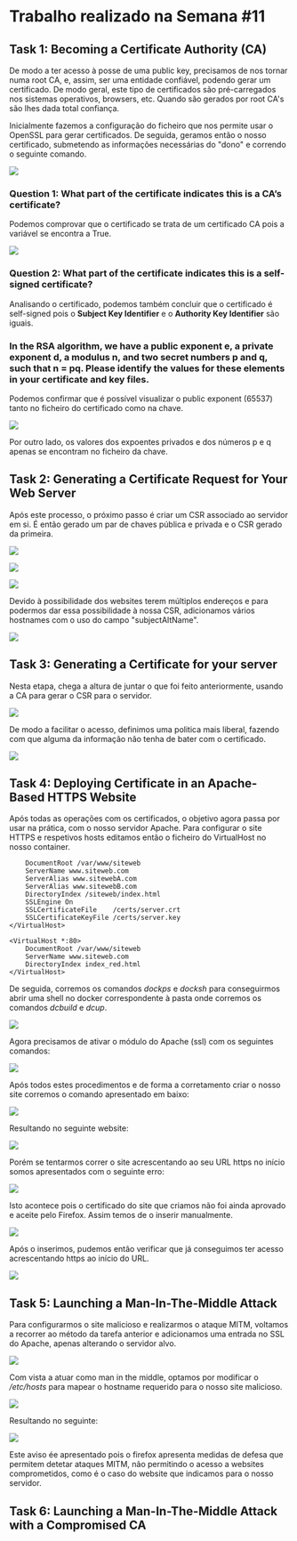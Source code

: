 # **Trabalho realizado na Semana #11**

## **Task 1: Becoming a Certificate Authority (CA)**  

De modo a ter acesso à posse de uma public key, precisamos de nos tornar numa root CA, e, assim, ser uma entidade confiável, podendo gerar um certificado. De modo geral, este tipo de certificados são pré-carregados nos sistemas operativos, browsers, etc. Quando são gerados por root CA's são lhes dada total confiança. 

Inicialmente fazemos a configuração do ficheiro que nos permite usar o OpenSSL para gerar certificados. De seguida, geramos então o nosso certificado, submetendo as informações necessárias do "dono" e correndo o seguinte comando. 

![](images/log11task1.png)


### **Question 1: What part of the certificate indicates this is a CA’s certificate?**

Podemos comprovar que o certificado se trata de um certificado CA pois a variável se encontra a True.

![](images/log11task1a.png)


### **Question 2: What part of the certificate indicates this is a self-signed certificate?**

Analisando o certificado, podemos também concluir que o certificado é self-signed pois o  __Subject Key Identifier__ e o __Authority Key Identifier__ são iguais.

### **In the RSA algorithm, we have a public exponent e, a private exponent d, a modulus n, and two secret numbers p and q, such that n = pq. Please identify the values for these elements in your certificate and key files.**

Podemos confirmar que é possível visualizar o public exponent (65537) tanto no ficheiro do certificado como na chave. 

![](images/log11task1b.png)


Por outro lado, os valores dos expoentes privados e dos números p e q apenas se encontram no ficheiro  da chave.

## **Task 2: Generating a Certificate Request for Your Web Server**   

Após este processo, o próximo passo é criar um CSR associado ao servidor em si. É então gerado um par de chaves pública e privada e o CSR gerado da primeira.

![](images/log11task2a.png)

![](images/log11task2b.png)

![](images/log11task2c.png)

Devido à possibilidade dos websites terem múltiplos endereços e para podermos dar essa possibilidade à nossa CSR, adicionamos vários hostnames com o uso do campo "subjectAltName".

![](images/log11task2d.png)


## **Task 3: Generating a Certificate for your server**

Nesta etapa, chega a altura de juntar o que foi feito anteriormente, usando a CA para gerar o CSR para o servidor.

![](images/log11task3a.png)

De modo a facilitar o acesso, definimos uma politica mais liberal, fazendo com que alguma da informação não tenha de bater com o certificado.

![](images/log11task3b.png)


## **Task 4: Deploying Certificate in an Apache-Based HTTPS Website**   

Após todas as operações com os certificados, o objetivo agora passa por usar na prática, com o nosso servidor Apache. Para configurar o site HTTPS e respetivos hosts editamos então o ficheiro do VirtualHost no nosso container.

```<VirtualHost *:443>
    DocumentRoot /var/www/siteweb
    ServerName www.siteweb.com
    ServerAlias www.sitewebA.com
    ServerAlias www.sitewebB.com
    DirectoryIndex /siteweb/index.html
    SSLEngine On
    SSLCertificateFile    /certs/server.crt
    SSLCertificateKeyFile /certs/server.key
</VirtualHost>

<VirtualHost *:80>
    DocumentRoot /var/www/siteweb
    ServerName www.siteweb.com
    DirectoryIndex index_red.html
</VirtualHost>
```
De seguida, corremos os comandos  *dockps* e *docksh* para conseguirmos abrir uma shell no docker correspondente à pasta onde corremos os comandos *dcbuild* e *dcup*.

![](images/log11task4b.png)

Agora precisamos de ativar o módulo do Apache (ssl) com os seguintes comandos:

![](images/log11task4d.png)

Após todos estes procedimentos e de forma a corretamento criar o nosso site corremos o comando apresentado em baixo:

![](images/log11task4c.png)


Resultando no seguinte website:

![](images/log11task4e.png)

Porém se tentarmos correr o site acrescentando ao seu URL https no início somos apresentados com o seguinte erro:

![](images/log11task4f.png)

Isto acontece pois o certificado do site que criamos não foi ainda aprovado e aceite pelo Firefox. Assim temos de o inserir manualmente.

![](images/log11task4h.png)

Após o inserimos, pudemos então verificar que já conseguimos ter acesso acrescentando https ao início do URL.

![](images/log11task4g.png)


## **Task 5: Launching a Man-In-The-Middle Attack**   

Para configurarmos o site malicioso e realizarmos o ataque MITM, voltamos a recorrer ao método da tarefa anterior e adicionamos uma entrada no SSL do Apache, apenas alterando o servidor alvo.

![](images/log11task5a.png)

Com vista a atuar como man in the middle, optamos por modificar o */etc/hosts* para mapear o hostname requerido para o nosso site malicioso.

![](images/log11task5b.png)

Resultando no seguinte:

![](images/log11task5C.png)


Este aviso ée apresentado pois o firefox apresenta medidas de defesa que permitem detetar ataques MITM,  não permitindo o acesso a websites comprometidos, como é o caso do website que indicamos para o nosso servidor.

## **Task 6: Launching a Man-In-The-Middle Attack with a Compromised CA**   


